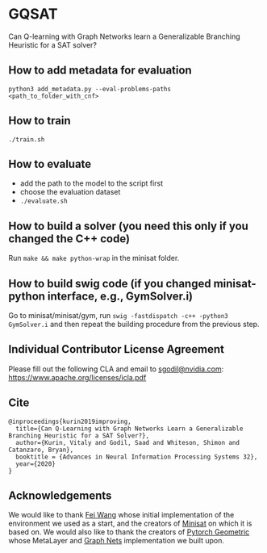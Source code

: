 # GQSAT

Can Q-learning with Graph Networks learn a Generalizable Branching Heuristic for a SAT solver?

## How to add metadata for evaluation

```python3 add_metadata.py --eval-problems-paths <path_to_folder_with_cnf>```

## How to train

```./train.sh```

## How to evaluate

* add the path to the model to the script first
* choose the evaluation dataset
* ```./evaluate.sh```

## How to build a solver (you need this only if you changed the C++ code)

Run `make && make python-wrap` in the minisat folder.

## How to build swig code (if you changed minisat-python interface, e.g., GymSolver.i)

Go to minisat/minisat/gym, run `swig -fastdispatch -c++ -python3 GymSolver.i` and then repeat the building procedure
from the previous step.

## Individual Contributor License Agreement

Please fill out the following CLA and email to sgodil@nvidia.com: https://www.apache.org/licenses/icla.pdf

## Cite

```
@inproceedings{kurin2019improving,
  title={Can Q-Learning with Graph Networks Learn a Generalizable Branching Heuristic for a SAT Solver?},
  author={Kurin, Vitaly and Godil, Saad and Whiteson, Shimon and Catanzaro, Bryan},
  booktitle = {Advances in Neural Information Processing Systems 32},
  year={2020}
}
```

## Acknowledgements

We would like to thank [Fei Wang](https://github.com/feiwang3311/minisat) whose initial implementation of the
environment we used as a start, and the creators of [Minisat](https://github.com/niklasso/minisat) on which it is based
on. We would also like to thank the creators of [Pytorch Geometric](https://github.com/rusty1s/pytorch_geometric) whose
MetaLayer and [Graph Nets](https://arxiv.org/abs/1806.01261) implementation we built upon. 
